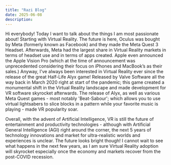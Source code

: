 ```yaml
---
title: "Razi Blog"
date: 2025-06-08
description:
---
```


Hi everybody! Today I want to talk about the things I am most passionate about! Starting with Virtual Reality. 
The future is here, Oculus was bought by Meta (formerly known as Facebook) and they made the Meta Quest 3 Headset. 
Afterwards, Meta had the largest share in Virtual Reality markets in terms of headset use and in terms of apps created.
Apple even announced the Apple Vision Pro (which at the time of announcement was unprecedented considering their focus on iPhones and MacBook’s as their sales.)
Anyway, I've always been interested in Virtual Reality ever since the release of the great Half-Life Alyx game! Released by Valve Software all the way back in March 2020 right at start of the pandemic; this game created a monumental shift in the Virtual Reality landscape and made development for VR software skyrocket afterwards. The release of Alyx, as well as various Meta Quest games - most notably 'Beat-Sabour'; which allows you to use virtual lightsabers to slice blocks in a pattern while your favorite music is playing - made VR popularity soar.

Overall, with the advent of Artificial Intelligence, VR is still the future of entertainment and productivity technologies - although with Artificial General Intelligence (AGI) right around the corner, the next 5 years of technology innovations and market for ultra-realistic worlds and experiences is unclear. The future looks bright though! I cannot wait to see what happens in the next few years, as I am sure Virtual Reality adoption will skyrocket especially once the economy and markets recover from the post-COVID recession.

